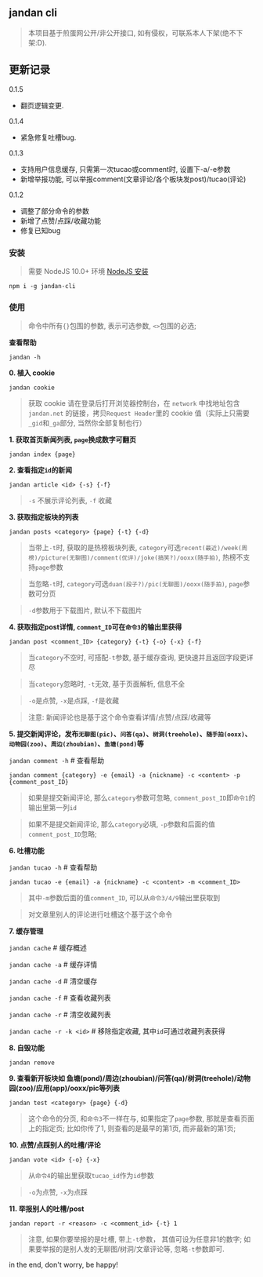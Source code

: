 ## jandan cli

> 本项目基于煎蛋网公开/非公开接口, 如有侵权，可联系本人下架(绝不下架:D).


## 更新记录

0.1.5

- 翻页逻辑变更.

0.1.4

- 紧急修复吐槽bug.

0.1.3

- 支持用户信息缓存, 只需第一次tucao或comment时, 设置下-a/-e参数
- 新增举报功能, 可以举报comment(文章评论/各个板块发post)/tucao(评论)


0.1.2

- 调整了部分命令的参数
- 新增了点赞/点踩/收藏功能
- 修复已知bug

### 安装
> 需要 NodeJS 10.0+ 环境 [NodeJS 安装](https://nodejs.org/en/download/current/)

`npm i -g jandan-cli`


### 使用

> 命令中所有`{}`包围的参数, 表示可选参数, `<>`包围的必选;

**查看帮助**

`jandan -h`

**0. 植入 cookie**

`jandan cookie`

> 获取 cookie 请在登录后打开浏览器控制台，在 `network` 中找地址包含 `jandan.net` 的链接，拷贝`Request Header`里的 cookie 值（实际上只需要`_gid`和`_ga`部分, 当然你全部复制也行）



**1. 获取首页新闻列表, `page`换成数字可翻页**

`jandan index {page}`


**2. 查看指定`id`的新闻**

`jandan article <id> {-s} {-f}`

> `-s` 不展示评论列表, `-f` 收藏


**3. 获取指定板块的列表**

`jandan posts <category> {page} {-t} {-d}`

> 当带上`-t`时, 获取的是热榜板块列表, `category`可选`recent(最近)/week(周榜)/picture(无聊图)/comment(优评)/joke(搞笑?)/ooxx(随手拍)`, 热榜不支持`page`参数

> 当忽略`-t`时, `category`可选`duan(段子?)/pic(无聊图)/ooxx(随手拍)`, `page`参数可分页

> `-d`参数用于下载图片, 默认不下载图片


**4. 获取指定post详情, `comment_ID`可在`命令3`的输出里获得**

`jandan post <comment_ID> {category} {-t} {-o} {-x} {-f}`

> 当`category`不空时, 可搭配`-t`参数, 基于缓存查询, 更快速并且返回字段更详尽

> 当`category`忽略时, `-t`无效, 基于页面解析, 信息不全

> `-o`是点赞, `-x`是点踩, `-f`是收藏

> 注意: 新闻评论也是基于这个命令查看详情/点赞/点踩/收藏等


**5. 提交新闻评论，发布`无聊图(pic)`、`问答(qa)`、`树洞(treehole)`、`随手拍(ooxx)`、`动物园(zoo)`、`周边(zhoubian)`、`鱼塘(pond)`等**

`jandan comment -h`  # 查看帮助

`jandan comment {category} -e {email} -a {nickname} -c <content> -p {comment_post_ID}`

> 如果是提交新闻评论, 那么`category`参数可忽略, `comment_post_ID`即`命令1`的输出里第一列`id`

> 如果不是提交新闻评论, 那么`category`必填, `-p`参数和后面的值`comment_post_ID`忽略;


**6. 吐槽功能**

`jandan tucao -h`  # 查看帮助

`jandan tucao -e {email} -a {nickname} -c <content> -m <comment_ID>`

> 其中`-m`参数后面的值`comment_ID`, 可以从`命令3/4/9`输出里获取到

> 对文章里别人的评论进行吐槽这个基于这个命令


**7. 缓存管理**

`jandan cache`  # 缓存概述

`jandan cache -a`  # 缓存详情

`jandan cache -d`  # 清空缓存

`jandan cache -f`  # 查看收藏列表

`jandan cache -r`  # 清空收藏列表

`jandan cache -r -k <id>`  # 移除指定收藏, 其中`id`可通过收藏列表获得


**8. 自毁功能**

`jandan remove`


**9. 查看新开板块如 鱼塘(pond)/周边(zhoubian)/问答(qa)/树洞(treehole)/动物园(zoo)/应用(app)/ooxx/pic等列表**

`jandan test <category> {page} {-d}`

> 这个命令的分页, 和`命令3`不一样在与, 如果指定了`page`参数, 那就是查看页面上的指定页; 比如你传了1, 则查看的是最早的第1页, 而非最新的第1页;


**10. 点赞/点踩别人的吐槽/评论**

`jandan vote <id> {-o} {-x}`

> 从`命令4`的输出里获取`tucao_id`作为`id`参数

> `-o`为点赞, `-x`为点踩

**11. 举报别人的吐槽/post**

`jandan report -r <reason> -c <comment_id> {-t} 1`

> 注意, 如果你要举报的是吐槽, 带上`-t`参数， 其值可设为任意非1的数字;
> 如果要举报的是别人发的无聊图/树洞/文章评论等, 忽略`-t`参数即可.


in the end, don't worry, be happy!
